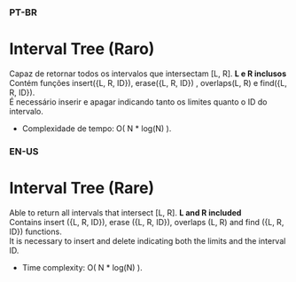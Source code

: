 
### PT-BR

# Interval Tree (Raro)

Capaz de retornar todos os intervalos que intersectam [L, R]. **L e R inclusos**\
Contém funções insert({L, R, ID}), erase({L, R, ID}) , overlaps(L, R) e find({L, R, ID}).\
É necessário inserir e apagar indicando tanto os limites quanto o ID do intervalo.

* Complexidade de tempo: O( N * log(N) ).


### EN-US

# Interval Tree (Rare)

Able to return all intervals that intersect [L, R]. **L and R included** \
Contains insert ({L, R, ID}), erase ({L, R, ID}), overlaps (L, R) and find ({L, R, ID}) functions.\
It is necessary to insert and delete indicating both the limits and the interval ID.

* Time complexity: O( N * log(N) ).

